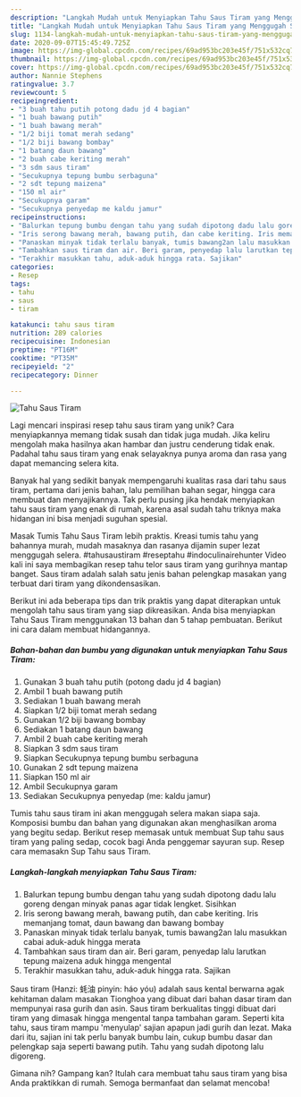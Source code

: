 ```yaml
---
description: "Langkah Mudah untuk Menyiapkan Tahu Saus Tiram yang Menggugah Selera"
title: "Langkah Mudah untuk Menyiapkan Tahu Saus Tiram yang Menggugah Selera"
slug: 1134-langkah-mudah-untuk-menyiapkan-tahu-saus-tiram-yang-menggugah-selera
date: 2020-09-07T15:45:49.725Z
image: https://img-global.cpcdn.com/recipes/69ad953bc203e45f/751x532cq70/tahu-saus-tiram-foto-resep-utama.jpg
thumbnail: https://img-global.cpcdn.com/recipes/69ad953bc203e45f/751x532cq70/tahu-saus-tiram-foto-resep-utama.jpg
cover: https://img-global.cpcdn.com/recipes/69ad953bc203e45f/751x532cq70/tahu-saus-tiram-foto-resep-utama.jpg
author: Nannie Stephens
ratingvalue: 3.7
reviewcount: 5
recipeingredient:
- "3 buah tahu putih potong dadu jd 4 bagian"
- "1 buah bawang putih"
- "1 buah bawang merah"
- "1/2 biji tomat merah sedang"
- "1/2 biji bawang bombay"
- "1 batang daun bawang"
- "2 buah cabe keriting merah"
- "3 sdm saus tiram"
- "Secukupnya tepung bumbu serbaguna"
- "2 sdt tepung maizena"
- "150 ml air"
- "Secukupnya garam"
- "Secukupnya penyedap me kaldu jamur"
recipeinstructions:
- "Balurkan tepung bumbu dengan tahu yang sudah dipotong dadu lalu goreng dengan minyak panas agar tidak lengket. Sisihkan"
- "Iris serong bawang merah, bawang putih, dan cabe keriting. Iris memanjang tomat, daun bawang dan bawang bombay"
- "Panaskan minyak tidak terlalu banyak, tumis bawang2an lalu masukkan cabai aduk-aduk hingga merata"
- "Tambahkan saus tiram dan air. Beri garam, penyedap lalu larutkan tepung maizena aduk hingga mengental"
- "Terakhir masukkan tahu, aduk-aduk hingga rata. Sajikan"
categories:
- Resep
tags:
- tahu
- saus
- tiram

katakunci: tahu saus tiram 
nutrition: 289 calories
recipecuisine: Indonesian
preptime: "PT16M"
cooktime: "PT35M"
recipeyield: "2"
recipecategory: Dinner

---
```



![Tahu Saus Tiram](https://img-global.cpcdn.com/recipes/69ad953bc203e45f/751x532cq70/tahu-saus-tiram-foto-resep-utama.jpg)

Lagi mencari inspirasi resep tahu saus tiram yang unik? Cara menyiapkannya memang tidak susah dan tidak juga mudah. Jika keliru mengolah maka hasilnya akan hambar dan justru cenderung tidak enak. Padahal tahu saus tiram yang enak selayaknya punya aroma dan rasa yang dapat memancing selera kita.

Banyak hal yang sedikit banyak mempengaruhi kualitas rasa dari tahu saus tiram, pertama dari jenis bahan, lalu pemilihan bahan segar, hingga cara membuat dan menyajikannya. Tak perlu pusing jika hendak menyiapkan tahu saus tiram yang enak di rumah, karena asal sudah tahu triknya maka hidangan ini bisa menjadi suguhan spesial.

Masak Tumis Tahu Saus Tiram lebih praktis. Kreasi tumis tahu yang bahannya murah, mudah masaknya dan rasanya dijamin super lezat menggugah selera. #tahusaustiram #reseptahu #indoculinairehunter Video kali ini saya membagikan resep tahu telor saus tiram yang gurihnya mantap banget. Saus tiram adalah salah satu jenis bahan pelengkap masakan yang terbuat dari tiram yang dikondensasikan.


Berikut ini ada beberapa tips dan trik praktis yang dapat diterapkan untuk mengolah tahu saus tiram yang siap dikreasikan. Anda bisa menyiapkan Tahu Saus Tiram menggunakan 13 bahan dan 5 tahap pembuatan. Berikut ini cara dalam membuat hidangannya.

<!--inarticleads1-->

##### Bahan-bahan dan bumbu yang digunakan untuk menyiapkan Tahu Saus Tiram:

1. Gunakan 3 buah tahu putih (potong dadu jd 4 bagian)
1. Ambil 1 buah bawang putih
1. Sediakan 1 buah bawang merah
1. Siapkan 1/2 biji tomat merah sedang
1. Gunakan 1/2 biji bawang bombay
1. Sediakan 1 batang daun bawang
1. Ambil 2 buah cabe keriting merah
1. Siapkan 3 sdm saus tiram
1. Siapkan Secukupnya tepung bumbu serbaguna
1. Gunakan 2 sdt tepung maizena
1. Siapkan 150 ml air
1. Ambil Secukupnya garam
1. Sediakan Secukupnya penyedap (me: kaldu jamur)


Tumis tahu saus tiram ini akan menggugah selera makan siapa saja. Komposisi bumbu dan bahan yang digunakan akan menghasilkan aroma yang begitu sedap. Berikut resep memasak untuk membuat Sup tahu saus tiram yang paling sedap, cocok bagi Anda penggemar sayuran sup. Resep cara memasakn Sup Tahu saus Tiram. 

<!--inarticleads2-->

##### Langkah-langkah menyiapkan Tahu Saus Tiram:

1. Balurkan tepung bumbu dengan tahu yang sudah dipotong dadu lalu goreng dengan minyak panas agar tidak lengket. Sisihkan
1. Iris serong bawang merah, bawang putih, dan cabe keriting. Iris memanjang tomat, daun bawang dan bawang bombay
1. Panaskan minyak tidak terlalu banyak, tumis bawang2an lalu masukkan cabai aduk-aduk hingga merata
1. Tambahkan saus tiram dan air. Beri garam, penyedap lalu larutkan tepung maizena aduk hingga mengental
1. Terakhir masukkan tahu, aduk-aduk hingga rata. Sajikan


Saus tiram (Hanzi: 蚝油 pinyin: háo yóu) adalah saus kental berwarna agak kehitaman dalam masakan Tionghoa yang dibuat dari bahan dasar tiram dan mempunyai rasa gurih dan asin. Saus tiram berkualitas tinggi dibuat dari tiram yang dimasak hingga mengental tanpa tambahan garam. Seperti kita tahu, saus tiram mampu &#39;menyulap&#39; sajian apapun jadi gurih dan lezat. Maka dari itu, sajian ini tak perlu banyak bumbu lain, cukup bumbu dasar dan pelengkap saja seperti bawang putih. Tahu yang sudah dipotong lalu digoreng. 

Gimana nih? Gampang kan? Itulah cara membuat tahu saus tiram yang bisa Anda praktikkan di rumah. Semoga bermanfaat dan selamat mencoba!
